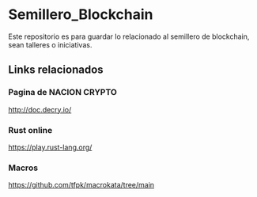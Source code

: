 # Semillero_Blockchain

Este repositorio es para guardar lo relacionado al semillero de blockchain, sean talleres o iniciativas.

## Links relacionados

### Pagina de NACION CRYPTO

<http://doc.decry.io/>

### Rust online

<https://play.rust-lang.org/>

### Macros

<https://github.com/tfpk/macrokata/tree/main>
